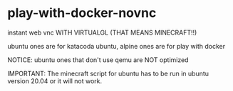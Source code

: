 # play-with-docker-novnc
instant web vnc WITH VIRTUALGL (THAT MEANS MINECRAFT!!)

ubuntu ones are for katacoda ubuntu, alpine ones are for play with docker


NOTICE: ubuntu ones that don't use qemu are NOT optimized

IMPORTANT: The minecraft script for ubuntu has to be run in ubuntu version 20.04 or it will not work. 
